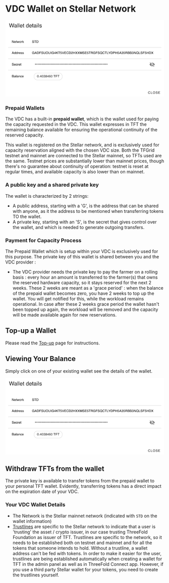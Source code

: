 # VDC Wallet on Stellar Network

![](img/3bot_wallet_detail.png)

### Prepaid Wallets

The VDC has a built-in __prepaid wallet__, which is the wallet used for paying the capacity requested in the VDC. This wallet expresses in TFT the remaining balance available for ensuring the operational continuity of the reserved capacity. 

This wallet is registered on the Stellar network, and is exclusively used for capacity reservation aligned with the chosen VDC size. 
Both the TFGrid testnet and mainnet are connected to the Stellar mainnet, so TFTs used are the same. Testnet prices are substantially lower than mainnet prices, though there's no guarantee about continuity of operation: testnet is reset at regular times, and available capacity is also lower than on mainnet. 

### A public key and a shared private key

The wallet is characterized by 2 strings:
- A public address, starting with a 'G', is the address that can be shared with anyone, as it the address to be mentioned when transferring tokens TO the wallet. 
- A private key, starting with an 'S', is the secret that gives control over the wallet, and which is needed to generate outgoing transfers. 

### Payment for Capacity Process

The Prepaid Wallet which is setup within your VDC is exclusively used for this purpose. The private key of this wallet is shared between you and the VDC provider :
- The VDC provider needs the private key to pay the farmer on a rolling basis : every hour an amount is transferred to the farmer(s) that owns the reserved hardware capacity, so it stays reserved for the next 2 weeks. These 2 weeks are meant as a 'grace period' : when the balance of the prepaid wallet becomes zero, you have 2 weeks to top up the wallet. You will get notified for this, while the workload remains operational. 
In case after these 2 weeks grace period the wallet hasn't been topped up again, the workload will be removed and the capacity will be made available again for new reservations. 

## Top-up a Wallet 

Please read the [Top-up](evdc_wallet_topup) page for instructions. 

## Viewing Your Balance

Simply click on one of your existing wallet see the details of the wallet.

![](img/3bot_wallet_detail.png)

## Withdraw TFTs from the wallet

The private key is available to transfer tokens from the prepaid wallet to your personal TFT wallet. Evidently, transferring tokens has a direct impact on the expiration date of your VDC. 

### Your VDC Wallet Details

- The Network is the Stellar mainnet network (indicated with `STD` on the wallet information) 
- [Trustlines](https://www.stellar.org/developers/guides/concepts/assets.html) are specific to the Stellar network to indicate that a user is 'trusting' the asset / crypto issuer, in our case trusting  ThreeFold Foundation as issuer of TFT. 
Trustlines are specific to the network, so it needs to be established both on testnet and mainnet and for all the tokens that someone intends to hold. Without a trustline, a wallet address can't be fed with tokens. 
In order to make it easier for the user, trustlines are being established automatically when creating a wallet for TFT in the admin panel as well as in ThreeFold Connect app. However, if you use a third party Stellar wallet for your tokens, you need to create the trustlines yourself. 